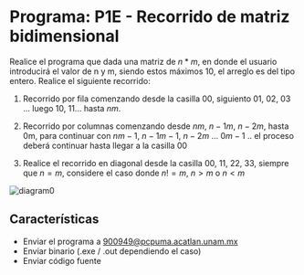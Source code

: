 # Programa: P1E - Recorrido de matriz bidimensional
Realice el programa que dada una matriz de $n*m$, en donde el usuario introducirá el valor de n y m, siendo estos máximos 10, el arreglo es del tipo entero. Realice el siguiente recorrido:

 1. Recorrido por fila comenzando desde la casilla 00, siguiento 01, 02, 03 ... luego 10, 11... hasta $nm$.

 2. Recorrido por columnas comenzando desde $nm$, $n-1m$, $n-2m$, hasta 0m, para continuar con $nm-1$, $n-1m-1$, $n-2m$ ... $0m-1$ ..  el proceso deberá continuar hasta llegar a la casilla 00

 3. Realice el recorrido en diagonal desde la casilla 00, 11, 22, 33, siempre que $n=m$, considere el caso donde $n!=m$, $n>m$ o $n<m$

![diagram0](./Resources/recorridos_mat_e.png) 

## Características
- Enviar el programa a 900949@pcpuma.acatlan.unam.mx
- Enviar binario (.exe / .out dependiendo el caso)
- Enviar código fuente
